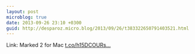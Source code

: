 ```yaml
---
layout: post
microblog: true
date: 2013-09-26 23:10 +0300
guid: http://desparoz.micro.blog/2013/09/26/t383322650791403521.html
---
```

Link: Marked 2 for Mac [t.co/h15DCOURs...](http://t.co/h15DCOURs3)
